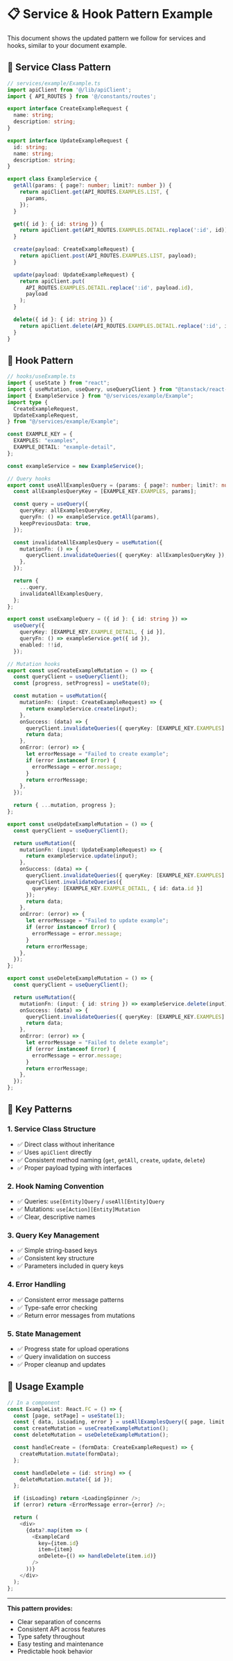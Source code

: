 # 📋 Service & Hook Pattern Example

This document shows the updated pattern we follow for services and hooks, similar to your document example.

## 🔧 Service Class Pattern

```typescript
// services/example/Example.ts
import apiClient from '@/lib/apiClient';
import { API_ROUTES } from '@/constants/routes';

export interface CreateExampleRequest {
  name: string;
  description: string;
}

export interface UpdateExampleRequest {
  id: string;
  name: string;
  description: string;
}

export class ExampleService {
  getAll(params: { page?: number; limit?: number }) {
    return apiClient.get(API_ROUTES.EXAMPLES.LIST, {
      params,
    });
  }

  get({ id }: { id: string }) {
    return apiClient.get(API_ROUTES.EXAMPLES.DETAIL.replace(':id', id));
  }

  create(payload: CreateExampleRequest) {
    return apiClient.post(API_ROUTES.EXAMPLES.LIST, payload);
  }

  update(payload: UpdateExampleRequest) {
    return apiClient.put(
      API_ROUTES.EXAMPLES.DETAIL.replace(':id', payload.id),
      payload
    );
  }

  delete({ id }: { id: string }) {
    return apiClient.delete(API_ROUTES.EXAMPLES.DETAIL.replace(':id', id));
  }
}
```

## 🎣 Hook Pattern

```typescript
// hooks/useExample.ts
import { useState } from "react";
import { useMutation, useQuery, useQueryClient } from "@tanstack/react-query";
import { ExampleService } from "@/services/example/Example";
import type {
  CreateExampleRequest,
  UpdateExampleRequest,
} from "@/services/example/Example";

const EXAMPLE_KEY = {
  EXAMPLES: "examples",
  EXAMPLE_DETAIL: "example-detail",
};

const exampleService = new ExampleService();

// Query hooks
export const useAllExamplesQuery = (params: { page?: number; limit?: number }) => {
  const allExamplesQueryKey = [EXAMPLE_KEY.EXAMPLES, params];

  const query = useQuery({
    queryKey: allExamplesQueryKey,
    queryFn: () => exampleService.getAll(params),
    keepPreviousData: true,
  });

  const invalidateAllExamplesQuery = useMutation({
    mutationFn: () => {
      queryClient.invalidateQueries({ queryKey: allExamplesQueryKey });
    },
  });

  return {
    ...query,
    invalidateAllExamplesQuery,
  };
};

export const useExampleQuery = ({ id }: { id: string }) =>
  useQuery({
    queryKey: [EXAMPLE_KEY.EXAMPLE_DETAIL, { id }],
    queryFn: () => exampleService.get({ id }),
    enabled: !!id,
  });

// Mutation hooks
export const useCreateExampleMutation = () => {
  const queryClient = useQueryClient();
  const [progress, setProgress] = useState(0);

  const mutation = useMutation({
    mutationFn: (input: CreateExampleRequest) => {
      return exampleService.create(input);
    },
    onSuccess: (data) => {
      queryClient.invalidateQueries({ queryKey: [EXAMPLE_KEY.EXAMPLES] });
      return data;
    },
    onError: (error) => {
      let errorMessage = "Failed to create example";
      if (error instanceof Error) {
        errorMessage = error.message;
      }
      return errorMessage;
    },
  });

  return { ...mutation, progress };
};

export const useUpdateExampleMutation = () => {
  const queryClient = useQueryClient();

  return useMutation({
    mutationFn: (input: UpdateExampleRequest) => {
      return exampleService.update(input);
    },
    onSuccess: (data) => {
      queryClient.invalidateQueries({ queryKey: [EXAMPLE_KEY.EXAMPLES] });
      queryClient.invalidateQueries({ 
        queryKey: [EXAMPLE_KEY.EXAMPLE_DETAIL, { id: data.id }] 
      });
      return data;
    },
    onError: (error) => {
      let errorMessage = "Failed to update example";
      if (error instanceof Error) {
        errorMessage = error.message;
      }
      return errorMessage;
    },
  });
};

export const useDeleteExampleMutation = () => {
  const queryClient = useQueryClient();

  return useMutation({
    mutationFn: (input: { id: string }) => exampleService.delete(input),
    onSuccess: (data) => {
      queryClient.invalidateQueries({ queryKey: [EXAMPLE_KEY.EXAMPLES] });
      return data;
    },
    onError: (error) => {
      let errorMessage = "Failed to delete example";
      if (error instanceof Error) {
        errorMessage = error.message;
      }
      return errorMessage;
    },
  });
};
```

## 🎯 Key Patterns

### 1. **Service Class Structure**
- ✅ Direct class without inheritance
- ✅ Uses `apiClient` directly
- ✅ Consistent method naming (`get`, `getAll`, `create`, `update`, `delete`)
- ✅ Proper payload typing with interfaces

### 2. **Hook Naming Convention**
- ✅ Queries: `use[Entity]Query` / `useAll[Entity]Query`
- ✅ Mutations: `use[Action][Entity]Mutation`
- ✅ Clear, descriptive names

### 3. **Query Key Management**
- ✅ Simple string-based keys
- ✅ Consistent key structure
- ✅ Parameters included in query keys

### 4. **Error Handling**
- ✅ Consistent error message patterns
- ✅ Type-safe error checking
- ✅ Return error messages from mutations

### 5. **State Management**
- ✅ Progress state for upload operations
- ✅ Query invalidation on success
- ✅ Proper cleanup and updates

## 🔄 Usage Example

```typescript
// In a component
const ExampleList: React.FC = () => {
  const [page, setPage] = useState(1);
  const { data, isLoading, error } = useAllExamplesQuery({ page, limit: 10 });
  const createMutation = useCreateExampleMutation();
  const deleteMutation = useDeleteExampleMutation();

  const handleCreate = (formData: CreateExampleRequest) => {
    createMutation.mutate(formData);
  };

  const handleDelete = (id: string) => {
    deleteMutation.mutate({ id });
  };

  if (isLoading) return <LoadingSpinner />;
  if (error) return <ErrorMessage error={error} />;

  return (
    <div>
      {data?.map(item => (
        <ExampleCard 
          key={item.id} 
          item={item} 
          onDelete={() => handleDelete(item.id)}
        />
      ))}
    </div>
  );
};
```

---

**This pattern provides:**
- Clear separation of concerns
- Consistent API across features
- Type safety throughout
- Easy testing and maintenance
- Predictable hook behavior 